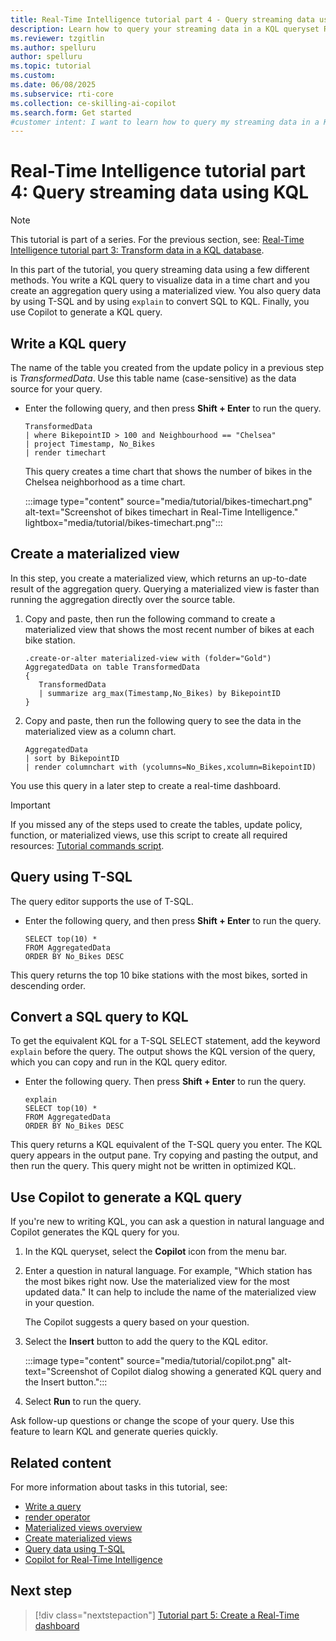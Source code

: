 ```yaml
---
title: Real-Time Intelligence tutorial part 4 - Query streaming data using KQL
description: Learn how to query your streaming data in a KQL queryset Real-Time Intelligence.
ms.reviewer: tzgitlin
ms.author: spelluru
author: spelluru
ms.topic: tutorial
ms.custom:
ms.date: 06/08/2025
ms.subservice: rti-core
ms.collection: ce-skilling-ai-copilot
ms.search.form: Get started
#customer intent: I want to learn how to query my streaming data in a KQL queryset in Real-Time Intelligence.
---
```

# Real-Time Intelligence tutorial part 4: Query streaming data using KQL

> [!NOTE]
> This tutorial is part of a series. For the previous section, see: [Real-Time Intelligence tutorial part 3: Transform data in a KQL database](tutorial-3-transform-kql-database.md).

In this part of the tutorial, you query streaming data using a few different methods. You write a KQL query to visualize data in a time chart and you create an aggregation query using a materialized view. You also query data by using T-SQL and by using `explain` to convert SQL to KQL. Finally, you use Copilot to generate a KQL query.

## Write a KQL query

The name of the table you created from the update policy in a previous step is *TransformedData*. Use this table name (case-sensitive) as the data source for your query.

- Enter the following query, and then press **Shift + Enter** to run the query.

    ```kusto
    TransformedData
    | where BikepointID > 100 and Neighbourhood == "Chelsea"
    | project Timestamp, No_Bikes
    | render timechart
    ```

    This query creates a time chart that shows the number of bikes in the Chelsea neighborhood as a time chart.

    :::image type="content" source="media/tutorial/bikes-timechart.png" alt-text="Screenshot of bikes timechart in Real-Time Intelligence." lightbox="media/tutorial/bikes-timechart.png":::

## Create a materialized view

In this step, you create a materialized view, which returns an up-to-date result of the aggregation query. Querying a materialized view is faster than running the aggregation directly over the source table.

1. Copy and paste, then run the following command to create a materialized view that shows the most recent number of bikes at each bike station.

    ``` kusto
    .create-or-alter materialized-view with (folder="Gold") AggregatedData on table TransformedData
    {
       TransformedData
       | summarize arg_max(Timestamp,No_Bikes) by BikepointID
    }
    ```

1. Copy and paste, then run the following query to see the data in the materialized view as a column chart.

    ```kusto
    AggregatedData
    | sort by BikepointID
    | render columnchart with (ycolumns=No_Bikes,xcolumn=BikepointID)
    ```

You use this query in a later step to create a real-time dashboard.

> [!IMPORTANT]
> If you missed any of the steps used to create the tables, update policy, function, or materialized views, use this script to create all required resources: [Tutorial commands script](https://github.com/microsoft/fabric-samples/blob/main/docs-samples/real-time-intelligence/tutorial-commands-script.kql).

## Query using T-SQL

The query editor supports the use of T-SQL.

- Enter the following query, and then press **Shift + Enter** to run the query.

    ```kusto
    SELECT top(10) *
    FROM AggregatedData
    ORDER BY No_Bikes DESC
    ```

This query returns the top 10 bike stations with the most bikes, sorted in descending order.

## Convert a SQL query to KQL

To get the equivalent KQL for a T-SQL SELECT statement, add the keyword `explain` before the query. The output shows the KQL version of the query, which you can copy and run in the KQL query editor.

- Enter the following query. Then press **Shift + Enter** to run the query.

    ```kusto
    explain
    SELECT top(10) *
    FROM AggregatedData
    ORDER BY No_Bikes DESC
    ```

This query returns a KQL equivalent of the T-SQL query you enter. The KQL query appears in the output pane. Try copying and pasting the output, and then run the query. This query might not be written in optimized KQL.

## Use Copilot to generate a KQL query

If you're new to writing KQL, you can ask a question in natural language and Copilot generates the KQL query for you.

1. In the KQL queryset, select the **Copilot** icon from the menu bar.

1. Enter a question in natural language. For example, "Which station has the most bikes right now. Use the materialized view for the most updated data." It can help to include the name of the materialized view in your question.

    The Copilot suggests a query based on your question.

1. Select the **Insert** button to add the query to the KQL editor.

    :::image type="content" source="media/tutorial/copilot.png" alt-text="Screenshot of Copilot dialog showing a generated KQL query and the Insert button.":::

1. Select **Run** to run the query.

Ask follow-up questions or change the scope of your query. Use this feature to learn KQL and generate queries quickly.

## Related content

For more information about tasks in this tutorial, see:

* [Write a query](kusto-query-set.md#write-a-query)
* [render operator](/azure/data-explorer/kusto/query/renderoperator?pivots=azuredataexplorer?context=/fabric/context/context&pivots=fabric)
* [Materialized views overview](/kusto/management/materialized-views/materialized-view-overview?view=microsoft-fabric&preserve-view=true)
* [Create materialized views](materialized-view.md)
* [Query data using T-SQL](/kusto/query/t-sql?view=microsoft-fabric&preserve-view=true)
* [Copilot for Real-Time Intelligence](../fundamentals/copilot-real-time-intelligence.md)

## Next step

> [!div class="nextstepaction"]
> [Tutorial part 5: Create a Real-Time dashboard](tutorial-5-create-dashboard.md)
